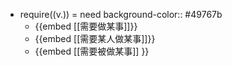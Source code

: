 - require((v.)) = need
  background-color:: #49767b
	- {{embed [[需要做某事]]}}
	- {{embed [[需要某人做某事]]}}
	- {{embed [[需要被做某事]] }}